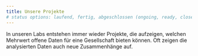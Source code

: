 ```yaml
---
title: Unsere Projekte
# status options: laufend, fertig, abgeschlossen (ongoing, ready, closed)
---
```


In unseren Labs entstehen immer wieder Projekte, die aufzeigen, welchen Mehrwert
offene Daten für eine Gesellschaft bieten können. Oft zeigen die analysierten
Daten auch neue Zusammenhänge auf.

